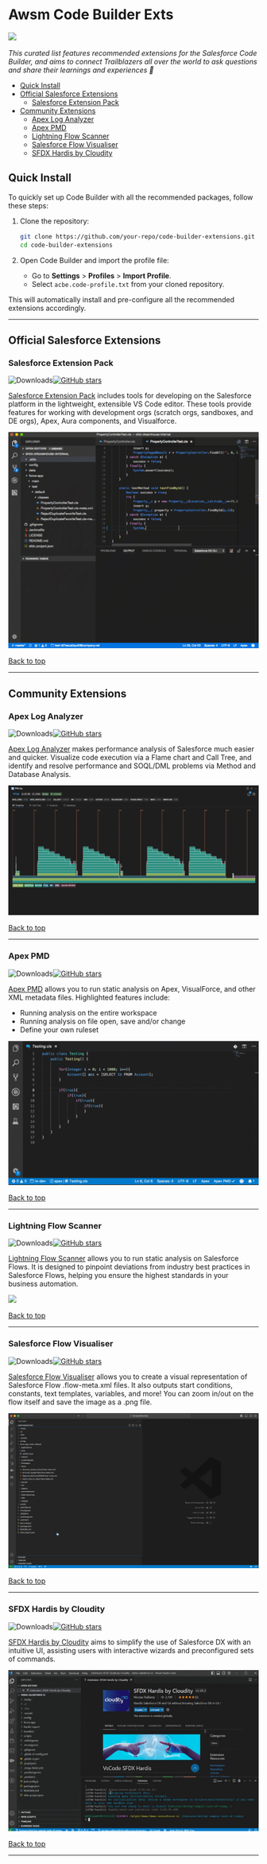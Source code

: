 # Awsm Code Builder Exts

<img src="https://readme-typing-svg.demolab.com/?pause=1&size=46&color=f75c7e&center=True&width=1200&height=120&vCenter=True&lines=Please+⭐+what+you+use;Questions+can+be+asked+in+Issues" />

_This curated list features recommended extensions for the Salesforce Code Builder, and aims to connect Trailblazers all over the world to ask questions and share their learnings and experiences 💖_

- [Quick Install](#quick-install)
- [Official Salesforce Extensions](#official-salesforce-extensions)
  - [Salesforce Extension Pack](#salesforce-extension-pack)
- [Community Extensions](#community-extensions)
  - [Apex Log Analyzer](#apex-log-analyzer)
  - [Apex PMD](#apex-pmd)
  - [Lightning Flow Scanner](#lightning-flow-scanner)
  - [Salesforce Flow Visualiser](#salesforce-flow-visualiser)
  - [SFDX Hardis by Cloudity](#sfdx-hardis-by-cloudity)


## Quick Install

To quickly set up Code Builder with all the recommended packages, follow these steps:

1. Clone the repository:
    ```sh
    git clone https://github.com/your-repo/code-builder-extensions.git
    cd code-builder-extensions
    ```

2. Open Code Builder and import the profile file:
    - Go to **Settings** > **Profiles** > **Import Profile**.
    - Select `acbe.code-profile.txt` from your cloned repository.

This will automatically install and pre-configure all the recommended extensions accordingly.

---

## Official Salesforce Extensions

### Salesforce Extension Pack
![Downloads](https://img.shields.io/open-vsx/dt/salesforce/salesforcedx-vscode)[![GitHub stars](https://img.shields.io/github/stars/forcedotcom/salesforcedx-vscode)](https://github.com/forcedotcom/salesforcedx-vscode)

<a href="https://open-vsx.org/extension/salesforce/salesforcedx-vscode">Salesforce Extension Pack</a>  includes tools for developing on the Salesforce platform in the lightweight, extensible VS Code editor. These tools provide features for working with development orgs (scratch orgs, sandboxes, and DE orgs), Apex, Aura components, and Visualforce.

<img src="img/sf-ext-pack.gif">

<a href="#awsm-code-builder-exts">Back to top</a>

---

## Community Extensions

### Apex Log Analyzer
![Downloads](https://img.shields.io/open-vsx/dt/FinancialForce/lana)[![GitHub stars](https://img.shields.io/github/stars/certinia/debug-log-analyzer)](https://github.com/certinia/debug-log-analyzer/stargazers)

<a href="https://open-vsx.org/extension/FinancialForce/lana">Apex Log Analyzer</a> makes performance analysis of Salesforce much easier and quicker. Visualize code execution via a Flame chart and Call Tree, and identify and resolve performance and SOQL/DML problems via Method and Database Analysis.

<img src="img/apex-log-analyzer.gif">

<a href="#awsm-code-builder-exts">Back to top</a>

---

### Apex PMD
![Downloads](https://img.shields.io/open-vsx/dt/pmd/apex-pmd)[![GitHub stars](https://img.shields.io/github/stars/ChuckJonas/vscode-apex-pmd)](https://github.com/ChuckJonas/vscode-apex-pmd/stargazers)

<a href="https://open-vsx.org/extension/pmd/apex-pmd">Apex PMD</a> allows you to run static analysis on Apex, VisualForce, and other XML metadata files. Highlighted features include:
- Running analysis on the entire workspace
- Running analysis on file open, save and/or change
- Define your own ruleset

<img src="img/apex-pmd.gif">

<a href="#awsm-code-builder-exts">Back to top</a>

---

### Lightning Flow Scanner
![Downloads](https://img.shields.io/open-vsx/dt/ForceConfigControl/lightningflowscanner)[![GitHub stars](https://img.shields.io/github/stars/Lightning-Flow-Scanner/lightning-flow-scanner-vsce)](https://github.com/Lightning-Flow-Scanner/lightning-flow-scanner-vsce/stargazers)

<a href="https://open-vsx.org/extension/ForceConfigControl/lightningflowscanner">Lightning Flow Scanner</a> allows you to run static analysis on Salesforce Flows. It is designed to pinpoint deviations from industry best practices in Salesforce Flows, helping you ensure the highest standards in your business automation.

<img src="img/lightning-flow-scanner.gif">

<a href="#awsm-code-builder-exts">Back to top</a>

---

### Salesforce Flow Visualiser
![Downloads](https://img.shields.io/open-vsx/dt/ToddHalfpenny/sfflowvisualiser)[![GitHub stars](https://img.shields.io/github/stars/toddhalfpenny/sfflowvisualiser-vscode)](https://github.com/toddhalfpenny/sfflowvisualiser-vscode/stargazers)

<a href="https://open-vsx.org/extension/ToddHalfpenny/sfflowvisualiser">Salesforce Flow Visualiser</a> allows you to create a visual representation of Salesforce Flow .flow-meta.xml files. It also outputs start conditions, constants, text templates, variables, and more! You can zoom in/out on the flow itself and save the image as a .png file.

<img src="img/flow-visualiser.gif">

<a href="#awsm-code-builder-exts">Back to top</a>

---

### SFDX Hardis by Cloudity
![Downloads](https://img.shields.io/open-vsx/dt/NicolasVuillamy/vscode-sfdx-hardis)[![GitHub stars](https://img.shields.io/github/stars/hardisgroupcom/vscode-sfdx-hardis)](https://github.com/hardisgroupcom/vscode-sfdx-hardis/stargazers)

<a href="https://open-vsx.org/extension/NicolasVuillamy/vscode-sf dx-hardis">SFDX Hardis by Cloudity</a> aims to simplify the use of Salesforce DX with an intuitive UI, assisting users with interactive wizards and preconfigured sets of commands.

<img src="img/sfdx-hardis.gif">

<a href="#awsm-code-builder-exts">Back to top</a>

---
